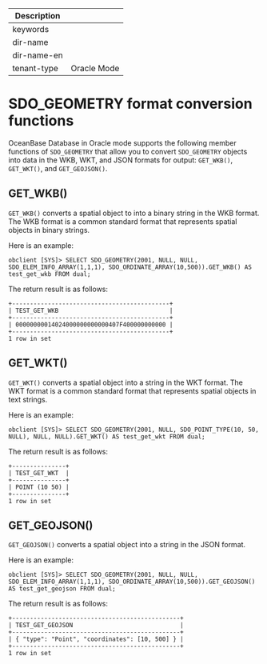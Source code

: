 | Description   |                 |
|---------------|-----------------|
| keywords      |                 |
| dir-name      |                 |
| dir-name-en   |                 |
| tenant-type   | Oracle Mode     |

# SDO_GEOMETRY format conversion functions

OceanBase Database in Oracle mode supports the following member functions of `SDO_GEOMETRY` that allow you to convert `SDO_GEOMETRY` objects into data in the WKB, WKT, and JSON formats for output: `GET_WKB()`, `GET_WKT()`, and `GET_GEOJSON()`. 

## GET_WKB()

`GET_WKB()` converts a spatial object to into a binary string in the WKB format. The WKB format is a common standard format that represents spatial objects in binary strings. 

Here is an example:

```shell
obclient [SYS]> SELECT SDO_GEOMETRY(2001, NULL, NULL, SDO_ELEM_INFO_ARRAY(1,1,1), SDO_ORDINATE_ARRAY(10,500)).GET_WKB() AS test_get_wkb FROM dual;
```

The return result is as follows:

```shell
+--------------------------------------------+
| TEST_GET_WKB                               |
+--------------------------------------------+
| 00000000014024000000000000407F400000000000 |
+--------------------------------------------+
1 row in set
```

## GET_WKT()

`GET_WKT()` converts a spatial object into a string in the WKT format. The WKT format is a common standard format that represents spatial objects in text strings. 

Here is an example:

```shell
obclient [SYS]> SELECT SDO_GEOMETRY(2001, NULL, SDO_POINT_TYPE(10, 50, NULL), NULL, NULL).GET_WKT() AS test_get_wkt FROM dual;
```

The return result is as follows:

```shell
+---------------+
| TEST_GET_WKT  |
+---------------+
| POINT (10 50) |
+---------------+
1 row in set
```

## GET_GEOJSON()

`GET_GEOJSON()` converts a spatial object into a string in the JSON format. 

Here is an example:

```shell
obclient [SYS]> SELECT SDO_GEOMETRY(2001, NULL, NULL, SDO_ELEM_INFO_ARRAY(1,1,1), SDO_ORDINATE_ARRAY(10,500)).GET_GEOJSON() AS test_get_geojson FROM dual;
```

The return result is as follows:

```shell
+-----------------------------------------------+
| TEST_GET_GEOJSON                              |
+-----------------------------------------------+
| { "type": "Point", "coordinates": [10, 500] } |
+-----------------------------------------------+
1 row in set
```
